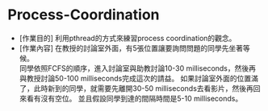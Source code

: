 # Process-Coordination
 * [作業目的] 利用pthread的方式來練習process coordination的觀念。
 * [作業內容] 在教授的討論室外面，有5張位置讓要詢問問題的同學先坐著等候。<br/>
 同學依照FCFS的順序，進入討論室與助教討論10-30 milliseconds，然後再與教授討論50-100 milliseconds完成這次的請益。
 如果討論室外面的位置滿了，此時新到的同學，就需要先離開30-50 milliseconds去看影片，然後再回來看有沒有空位。
 並且假設同學到達的間隔時間是5-10 milliseconds。
